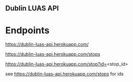 ## Dublin LUAS API

# Endpoints

https://dublin-luas-api.herokuapp.com/

https://dublin-luas-api.herokuapp.com/stops

https://dublin-luas-api.herokuapp.com/stop?id=<stop_id>

see https://dublin-luas-api.herokuapp.com/stops for ids
